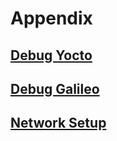 # Appendix

## [Debug Yocto](debug_yocto.md)
## [Debug Galileo](debug_galileo.d)
## [Network Setup](network_setup.md)